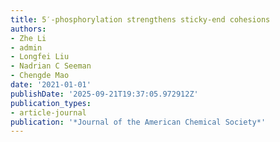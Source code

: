 ```yaml
---
title: 5′-phosphorylation strengthens sticky-end cohesions
authors:
- Zhe Li
- admin
- Longfei Liu
- Nadrian C Seeman
- Chengde Mao
date: '2021-01-01'
publishDate: '2025-09-21T19:37:05.972912Z'
publication_types:
- article-journal
publication: '*Journal of the American Chemical Society*'
---
```

